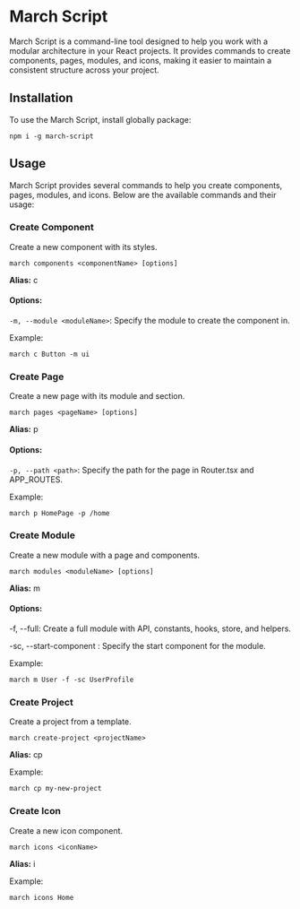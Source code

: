 # March Script

March Script is a command-line tool designed to help you work with a modular architecture in your React projects. It provides commands to create components, pages, modules, and icons, making it easier to maintain a consistent structure across your project.

## Installation

To use the March Script, install globally package:

`npm i -g march-script`

## Usage

March Script provides several commands to help you create components, pages, modules, and icons. Below are the available commands and their usage:

### Create Component

Create a new component with its styles.

`march components <componentName> [options]`

**Alias:** c

#### Options:

`-m, --module <moduleName>`: Specify the module to create the component in.

Example:

`march c Button -m ui`

### Create Page

Create a new page with its module and section.

`march pages <pageName> [options]`

**Alias:** p

#### Options:

`-p, --path <path>`: Specify the path for the page in Router.tsx and APP_ROUTES.

Example:

`march p HomePage -p /home`

### Create Module

Create a new module with a page and components.

`march modules <moduleName> [options]`

**Alias:** m

#### Options:

-f, --full: Create a full module with API, constants, hooks, store, and helpers.

-sc, --start-component <startComponent>: Specify the start component for the module.

Example:

`march m User -f -sc UserProfile`

### Create Project

Create a project from a template.

`march create-project <projectName>`

**Alias:** cp

Example:

`march cp my-new-project`

### Create Icon

Create a new icon component.

`march icons <iconName>`

**Alias:** i

Example:

`march icons Home`
